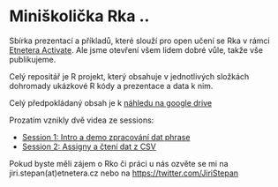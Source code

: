 # Miniškolička Rka ..

Sbírka prezentací a příkladů, které slouží pro open učení se Rka v rámci [Etnetera Activate](http://activate.etnetera.cz). Ale jsme otevření všem lidem dobré vůle, takže vše publikujeme.

Celý repositář je R projekt, který obsahuje v jednotlivých složkách dohromady ukázkové R kódy a prezentace a data k nim.

Celý předpokládaný obsah je k [náhledu na google drive](https://docs.google.com/document/d/1GZZN0IeidVxFCXoLKtVAr_p_i5LLruUXqxKLKvrY67I) 

Prozatím vznikly dvě videa ze sessions:

* [Session 1: Intro a demo zpracování dat phrase](https://www.youtube.com/watch?v=vT-TBG1r7Lk&feature=youtu.be)
* [Session 2: Assigny a čtení dat z CSV](https://www.youtube.com/watch?v=SscbQikK1Sc&edit=vd)

Pokud byste měli zájem o Rko či práci u nás ozvěte se mi na jiri.stepan(at)etnetera.cz nebo na https://twitter.com/JiriStepan
